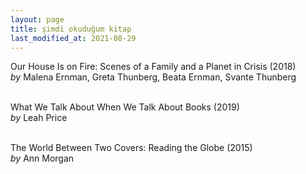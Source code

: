 ```yaml
---
layout: page
title: şimdi okuduğum kitap
last_modified_at: 2021-08-29
---
```


Our House Is on Fire: Scenes of a Family and a Planet in Crisis (2018)  
<i>by</i> Malena Ernman, Greta Thunberg, Beata Ernman, Svante Thunberg  
<br />

What We Talk About When We Talk About Books (2019)  
<i>by</i> Leah Price  
<br />  

The World Between Two Covers: Reading the Globe (2015)  
<i>by</i> Ann Morgan  
<br />

